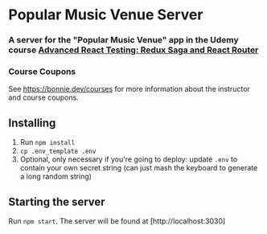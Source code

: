 # Popular Music Venue Server

### A server for the "Popular Music Venue" app in the Udemy course [Advanced React Testing: Redux Saga and React Router](https://www.udemy.com/course/advanced-react-testing/?referralCode=317FB8E2C866D75D3B71)

### Course Coupons
See https://bonnie.dev/courses for more information about the instructor and course coupons. 

## Installing

1. Run `npm install`
2. `cp .env_template .env`
3. Optional, only necessary if you're going to deploy: update `.env` to contain your own secret string (can just mash the keyboard to generate a long random string)

## Starting the server

Run `npm start`. The server will be found at [http://localhost:3030]